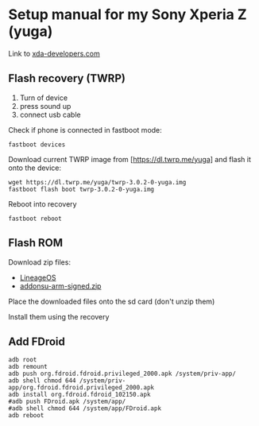 # Setup manual for my Sony Xperia Z (yuga)

Link to [xda-developers.com](https://forum.xda-developers.com/xperia-z/orig-development/rom-lineageos-14-1-xperia-z-t3530011)

## Flash recovery (TWRP)

1. Turn of device
2. press sound up
3. connect usb cable

Check if phone is connected in fastboot mode:

```
fastboot devices
```


Download current TWRP image from [https://dl.twrp.me/yuga] and flash it onto the device:

```
wget https://dl.twrp.me/yuga/twrp-3.0.2-0-yuga.img
fastboot flash boot twrp-3.0.2-0-yuga.img
```

Reboot into recovery

```
fastboot reboot
```

## Flash ROM

Download zip files:

* [LineageOS](https://forum.xda-developers.com/xperia-z/orig-development/rom-lineageos-14-1-xperia-z-t3530011)
* [addonsu-arm-signed.zip](https://download.lineageos.org/extras)

Place the downloaded files onto the sd card (don't unzip them)

Install them using the recovery

## Add FDroid

```
adb root
adb remount
adb push org.fdroid.fdroid.privileged_2000.apk /system/priv-app/
adb shell chmod 644 /system/priv-app/org.fdroid.fdroid.privileged_2000.apk
adb install org.fdroid.fdroid_102150.apk
#adb push FDroid.apk /system/app/
#adb shell chmod 644 /system/app/FDroid.apk
adb reboot
```
